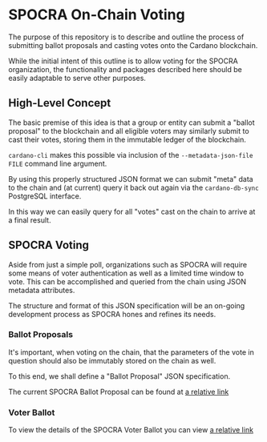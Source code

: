 # SPOCRA On-Chain Voting
The purpose of this repository is to describe and outline the process of submitting ballot proposals and casting votes onto the Cardano blockchain.

While the initial intent of this outline is to allow voting for the SPOCRA organization, the functionality and packages described here should be easily adaptable to serve other purposes.

## High-Level Concept
The basic premise of this idea is that a group or entity can submit a "ballot proposal" to the blockchain and all eligible voters may similarly submit to cast their votes, storing them in the immutable ledger of the blockchain.

`cardano-cli` makes this possible via inclusion of the `--metadata-json-file FILE` command line argument.

By using this properly structured JSON format we can submit "meta" data to the chain and (at current) query it back out again via the `cardano-db-sync` PostgreSQL interface.

In this way we can easily query for all "votes" cast on the chain to arrive at a final result.

## SPOCRA Voting
Aside from just a simple poll, organizations such as SPOCRA will require some means of voter authentication as well as a limited time window to vote. This can be accomplished and queried from the chain using JSON metadata attributes.

The structure and format of this JSON specification will be an on-going development process as SPOCRA hones and refines its needs.

### Ballot Proposals
It's important, when voting on the chain, that the parameters of the vote in question should also be immutably stored on the chain as well.

To this end, we shall define a "Ballot Proposal" JSON specification.

The current SPOCRA Ballot Proposal can be found at [a relative link](ballot_proposal.md)

### Voter Ballot
To view the details of the SPOCRA Voter Ballot you can view [a relative link](voter_ballot.md)
